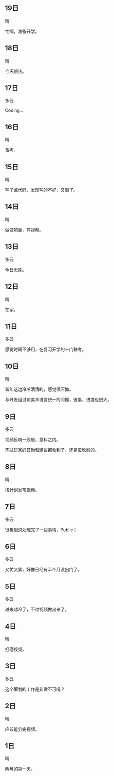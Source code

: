 ## 19日

晴

忙啊，准备开学。


## 18日

晴

今天很热。


## 17日

多云

Coding...


## 16日

晴

备考。


## 15日

晴

写了点代码，发现写的不好，又删了。


## 14日

晴

做做项目，剪视频。


## 13日

多云

今日无殊。


## 12日

晴

在家。


## 11日

多云

感觉时间不够用，在复习开学的十门联考。


## 10日

晴

新年这边冷冷清清的，感觉很压抑。

与开发组讨论美术语言统一的问题，很累，进度也很大。


## 9日

多云

视频反响一般般，意料之内。

不过玩家的鼓励和建议都收到了，还是蛮欣慰的。


## 8日

晴

按计划发布视频。


## 7日

多云

很极限的处理完了一些事情，Public！


## 6日

多云

又忙又累，好像已经有半个月没出门了。


## 5日

多云

越来越冷了，不过视频做出来了。


## 4日

晴

打磨视频。


## 3日

多云

这个策划的工作是非做不可吗？


## 2日

晴

应该能剪完视频。


## 1日

晴

两月的第一天。
